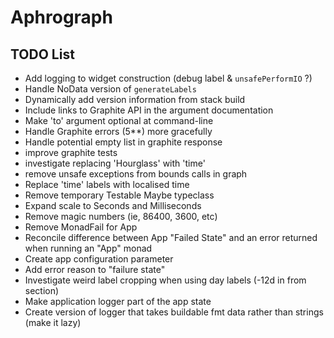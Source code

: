 # Aphrograph

## TODO List

* Add logging to widget construction (debug label & `unsafePerformIO` ?)
* Handle NoData version of `generateLabels` 
* Dynamically add version information from stack build
* Include links to Graphite API in the argument documentation
* Make 'to' argument optional at command-line
* Handle Graphite errors (5**) more gracefully
* Handle potential empty list in graphite response
* improve graphite tests
* investigate replacing 'Hourglass' with 'time'
* remove unsafe exceptions from bounds calls in graph
* Replace 'time' labels with localised time
* Remove temporary Testable Maybe typeclass
* Expand scale to Seconds and Milliseconds
* Remove magic numbers (ie, 86400, 3600, etc)
* Remove MonadFail for App
* Reconcile difference between App "Failed State" and an error returned when running an "App" monad
* Create app configuration parameter
* Add error reason to "failure state"
* Investigate weird label cropping when using day labels (-12d in from section)
* Make application logger part of the app state
* Create version of logger that takes buildable fmt data rather than strings (make it lazy)

